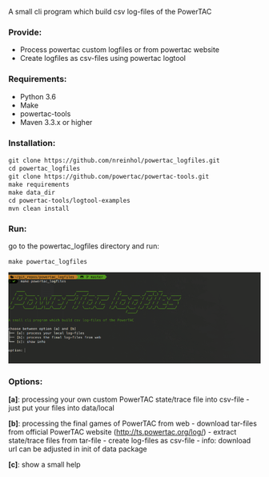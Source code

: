 A small cli program which build csv log-files of the PowerTAC

### Provide:

- Process powertac custom logfiles or from powertac website 
- Create logfiles as csv-files using powertac logtool


### Requirements:

- Python 3.6
- Make
- powertac-tools
- Maven 3.3.x or higher 


### Installation:

```
git clone https://github.com/nreinhol/powertac_logfiles.git
cd powertac_logfiles
git clone https://github.com/powertac/powertac-tools.git
make requirements
make data_dir
cd powertac-tools/logtool-examples
mvn clean install
```

### Run:
go to the powertac_logfiles directory and run:
```
make powertac_logfiles
```

![alt text](img/title.png)

### Options:

**[a]**: processing your own custom PowerTAC state/trace file into csv-file
    - just put your files into data/local  
    
**[b]**: processing the final games of PowerTAC from web
    - download tar-files from official PowerTAC website (http://ts.powertac.org/log/)
    - extract state/trace files from tar-file
    - create log-files as csv-file
    - info: download url can be adjusted in init of data package

**[c]**: show a small help
 
